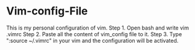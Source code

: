 # Vim-config-File
This is my personal configuration of vim.
Step 1. Open bash and write vim .vimrc
Step 2. Paste all the content of vim_config file to it.
Step 3. Type ":source ~/.vimrc" in your vim and the configuration will be activated.
